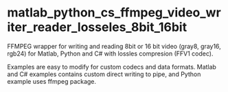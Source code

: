 # matlab_python_cs_ffmpeg_video_writer_reader_losseles_8bit_16bit

FFMPEG wrapper for writing and reading 8bit or 16 bit video (gray8, gray16, rgb24) for Matlab, Python and C# with lossles compresion (FFV1 codec).

Examples are easy to modify for custom codecs and data formats. Matlab and C# examples contains custom direct writing to pipe, and Python example uses ffmpeg package. 

